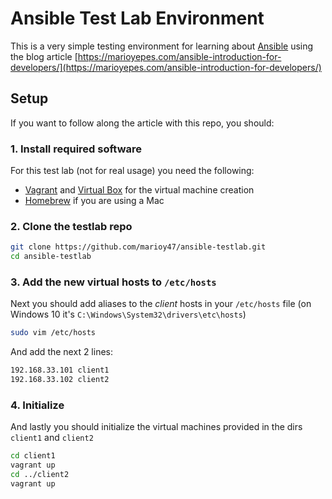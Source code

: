 # Ansible Test Lab Environment

This is a very simple testing environment for learning about [Ansible](https://www.ansible.com/) using the blog article [https://marioyepes.com/ansible-introduction-for-developers/](https://marioyepes.com/ansible-introduction-for-developers/)


## Setup

If you want to follow along the article with this repo, you should:


### 1. Install required software

For this test lab (not for real usage) you need the following:

- [Vagrant](https://www.vagrantup.com/) and [Virtual Box](https://www.virtualbox.org/) for the virtual machine creation
- [Homebrew](https://brew.sh/) if you are using a Mac


### 2. Clone the testlab repo

```bash
git clone https://github.com/marioy47/ansible-testlab.git
cd ansible-testlab
```

### 3. Add the new virtual hosts to `/etc/hosts`

Next you should add aliases to the _client_ hosts in your `/etc/hosts` file (on Windows 10 it's `C:\Windows\System32\drivers\etc\hosts`)

```bash
sudo vim /etc/hosts
```

And add the next 2 lines:

```txt
192.168.33.101 client1
192.168.33.102 client2
```

### 4. Initialize

And lastly you should initialize the virtual machines provided in the dirs `client1` and `client2`

```bash
cd client1
vagrant up
cd ../client2
vagrant up
```

